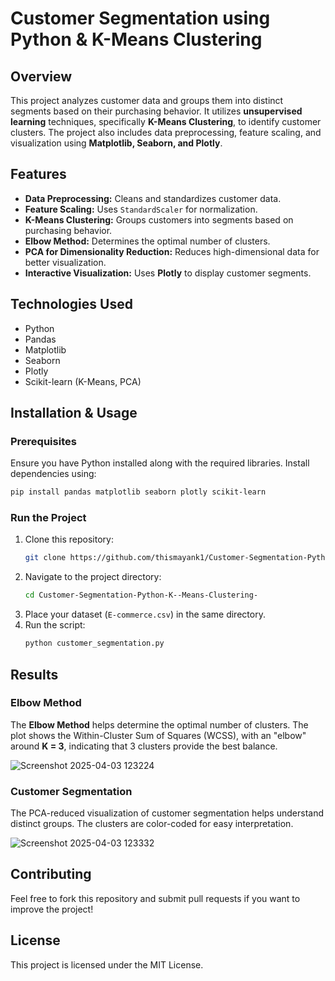 # Customer Segmentation using Python & K-Means Clustering

## Overview
This project analyzes customer data and groups them into distinct segments based on their purchasing behavior. It utilizes **unsupervised learning** techniques, specifically **K-Means Clustering**, to identify customer clusters. The project also includes data preprocessing, feature scaling, and visualization using **Matplotlib, Seaborn, and Plotly**.

## Features
- **Data Preprocessing:** Cleans and standardizes customer data.
- **Feature Scaling:** Uses `StandardScaler` for normalization.
- **K-Means Clustering:** Groups customers into segments based on purchasing behavior.
- **Elbow Method:** Determines the optimal number of clusters.
- **PCA for Dimensionality Reduction:** Reduces high-dimensional data for better visualization.
- **Interactive Visualization:** Uses **Plotly** to display customer segments.

## Technologies Used
- Python
- Pandas
- Matplotlib
- Seaborn
- Plotly
- Scikit-learn (K-Means, PCA)

## Installation & Usage
### Prerequisites
Ensure you have Python installed along with the required libraries. Install dependencies using:
```bash
pip install pandas matplotlib seaborn plotly scikit-learn
```

### Run the Project
1. Clone this repository:
   ```bash
   git clone https://github.com/thismayank1/Customer-Segmentation-Python-K--Means-Clustering-
   ```
2. Navigate to the project directory:
   ```bash
   cd Customer-Segmentation-Python-K--Means-Clustering-
   ```
3. Place your dataset (`E-commerce.csv`) in the same directory.
4. Run the script:
   ```bash
   python customer_segmentation.py
   ```

## Results
### Elbow Method
The **Elbow Method** helps determine the optimal number of clusters. The plot shows the Within-Cluster Sum of Squares (WCSS), with an "elbow" around **K = 3**, indicating that 3 clusters provide the best balance.

![Screenshot 2025-04-03 123224](https://github.com/user-attachments/assets/4bd7b7de-1fb6-4bba-acdf-d7ad1af368ad)


### Customer Segmentation
The PCA-reduced visualization of customer segmentation helps understand distinct groups. The clusters are color-coded for easy interpretation.

![Screenshot 2025-04-03 123332](https://github.com/user-attachments/assets/886fd2f6-66a8-4a73-8bd3-0f9422755c62)


## Contributing
Feel free to fork this repository and submit pull requests if you want to improve the project!

## License
This project is licensed under the MIT License.


